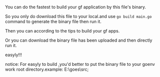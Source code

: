 You can do the fastest to build your gf application by this file's binary.

So you only do download this file to your local.and use ```go build main.go``` command to generate the binary file then run it.

Then you can according to the tips to build your gf apps.

Or you can download the binary file has been uploaded and then directly run it.

easyly!!!

notice:
For easyly to build ,you'd better to put the binary file to your goenv work root directory.example: E:\goes\src;
